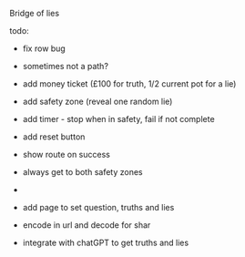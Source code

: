 Bridge of lies


todo:
* fix row bug
* sometimes not a path?
* add money ticket (£100 for truth, 1/2 current pot for a lie)
* add safety zone (reveal one random lie)
* add timer - stop when in safety, fail if not complete
* add reset button
* show route on success
* always get to both safety zones
* 

* add page to set question, truths and lies
* encode in url and decode for shar
* integrate with chatGPT to get truths and lies